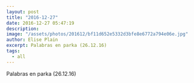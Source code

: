 ```yaml
---
layout: post
title: "2016-12-27"
date: 2016-12-27 05:47:19
description: 
image: "/assets/photos/201612/bf11d652e5332d3bfe8e6772a794e06e.jpg"
author: Elise Plain
excerpt: Palabras en parka (26.12.16)
tags: 
  - all
---
```


Palabras en parka (26.12.16)
<p></p>
